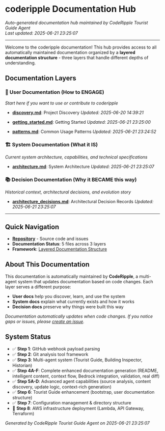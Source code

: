 # coderipple Documentation Hub

*Auto-generated documentation hub maintained by CodeRipple Tourist Guide Agent*  
*Last updated: 2025-06-21 23:25:07*

---

Welcome to the coderipple documentation! This hub provides access to all automatically maintained documentation organized by a **layered documentation structure** - three layers that handle different depths of understanding.

## Documentation Layers

### 🎯 User Documentation (How to ENGAGE)
*Start here if you want to use or contribute to coderipple*

- **[discovery.md](coderipple/discovery.md)**: Project Discovery
  *Updated: 2025-06-20 14:39:21*

- **[getting_started.md](coderipple/getting_started.md)**: Getting Started
  *Updated: 2025-06-21 23:25:00*

- **[patterns.md](coderipple/patterns.md)**: Common Usage Patterns
  *Updated: 2025-06-21 23:24:52*

### 🏗️ System Documentation (What it IS)
*Current system architecture, capabilities, and technical specifications*

- **[architecture.md](coderipple/system/architecture.md)**: System Architecture
  *Updated: 2025-06-21 23:25:07*

### 📚 Decision Documentation (Why it BECAME this way)
*Historical context, architectural decisions, and evolution story*

- **[architecture_decisions.md](coderipple/decisions/architecture_decisions.md)**: Architectural Decision Records
  *Updated: 2025-06-21 23:25:07*

---

## Quick Navigation

- **[Repository](https://github.com/robertoallende/coderipple)** - Source code and issues
- **Documentation Status**: 5 files across 3 layers
- **Framework**: [Layered Documentation Structure](https://github.com/robertoallende/coderipple#documentation-layers)

## About This Documentation

This documentation is automatically maintained by **CodeRipple**, a multi-agent system that updates documentation based on code changes. Each layer serves a different purpose:

- **User docs** help you discover, learn, and use the system
- **System docs** explain what currently exists and how it works  
- **Decision docs** preserve why things were built this way

*Documentation automatically updates when code changes. If you notice gaps or issues, please [create an issue](https://github.com/robertoallende/coderipple/issues).*

## System Status

- ✅ **Step 1**: GitHub webhook payload parsing  
- ✅ **Step 2**: Git analysis tool framework
- ✅ **Step 3**: Multi-agent system (Tourist Guide, Building Inspector, Historian)
- ✅ **Step 4A-F**: Complete enhanced documentation generation (README, intelligent content, context flow, Bedrock integration, validation, real diff)
- ✅ **Step 5A-D**: Advanced agent capabilities (source analysis, content discovery, update logic, context-rich generation)
- ✅ **Step 6**: Tourist Guide enhancement (bootstrap, user documentation structure)
- ✅ **Step 7**: Configuration management & directory structure
- 📅 **Step 8**: AWS infrastructure deployment (Lambda, API Gateway, Terraform)

*Generated by CodeRipple Tourist Guide Agent on 2025-06-21 23:25:07*
